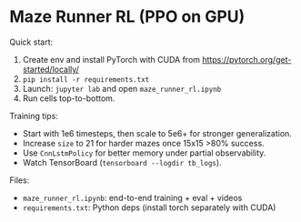 # Maze Runner RL (PPO on GPU)

Quick start:
1. Create env and install PyTorch with CUDA from https://pytorch.org/get-started/locally/
2. `pip install -r requirements.txt`
3. Launch: `jupyter lab` and open `maze_runner_rl.ipynb`
4. Run cells top-to-bottom.

Training tips:
- Start with 1e6 timesteps, then scale to 5e6+ for stronger generalization.
- Increase `size` to 21 for harder mazes once 15x15 >80% success.
- Use `CnnLstmPolicy` for better memory under partial observability.
- Watch TensorBoard (`tensorboard --logdir tb_logs`).

Files:
- `maze_runner_rl.ipynb`: end-to-end training + eval + videos
- `requirements.txt`: Python deps (install torch separately with CUDA)
